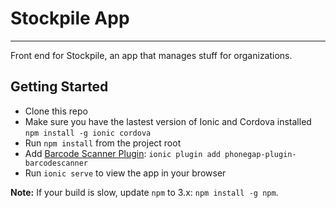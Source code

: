 # Stockpile App
---
Front end for Stockpile, an app that manages stuff for organizations.

## Getting Started
- Clone this repo
- Make sure you have the lastest version of Ionic and Cordova installed `npm install -g ionic cordova`
- Run `npm install` from the project root
- Add [Barcode Scanner Plugin](https://ionicframework.com/docs/v2/native/barcode-scanner/): `ionic plugin add phonegap-plugin-barcodescanner`
- Run `ionic serve` to view the app in your browser

**Note:** If your build is slow, update `npm` to 3.x: `npm install -g npm`.

